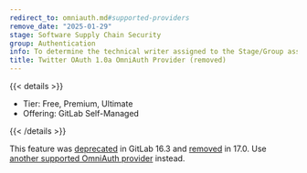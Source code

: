 ```yaml
---
redirect_to: omniauth.md#supported-providers
remove_date: "2025-01-29"
stage: Software Supply Chain Security
group: Authentication
info: To determine the technical writer assigned to the Stage/Group associated with this page, see https://handbook.gitlab.com/handbook/product/ux/technical-writing/#assignments
title: Twitter OAuth 1.0a OmniAuth Provider (removed)
---
```


{{< details >}}

- Tier: Free, Premium, Ultimate
- Offering: GitLab Self-Managed

{{< /details >}}

This feature was [deprecated](https://gitlab.com/gitlab-com/Product/-/issues/11417) in GitLab 16.3
and [removed](https://gitlab.com/gitlab-org/gitlab/-/issues/420978) in 17.0.
Use [another supported OmniAuth provider](omniauth.md#supported-providers) instead.
